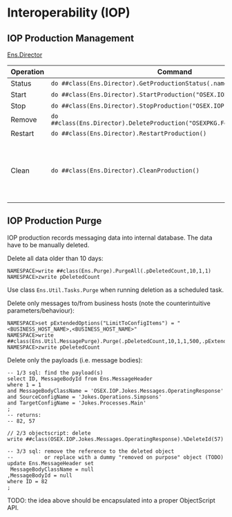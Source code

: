 # Interoperability (IOP)

## IOP Production Management

[Ens.Director](https://docs.intersystems.com/irislatest/csp/documatic/%25CSP.Documatic.cls?LIBRARY=ENSLIB&PRIVATE=1&CLASSNAME=Ens.Director)

|Operation|Command|Details|
|---------|-------|-------|
|Status   |`do ##class(Ens.Director).GetProductionStatus(.name,.state)`||
|Start    |`do ##class(Ens.Director).StartProduction("OSEX.IOP.Production")`||
|Stop     |`do ##class(Ens.Director).StopProduction("OSEX.IOP.Production")`||
|Remove   |`do ##class(Ens.Director).DeleteProduction("OSEXPKG.FoundationProduction")`||
|Restart  |`do ##class(Ens.Director).RestartProduction()`||
|Clean    |`do ##class(Ens.Director).CleanProduction()`|Development time only, see [Resetting Productions in a Namespace](https://docs.intersystems.com/irislatest/csp/docbook/DocBook.UI.Page.cls?KEY=EGDV_testing#EGDV_prod_cleanProd).|

## IOP Production Purge

IOP production records messaging data into internal database. The data have to be manually deleted.

Delete all data older than 10 days:
```
NAMESPACE>write ##class(Ens.Purge).PurgeAll(.pDeletedCount,10,1,1)
NAMESPACE>zwrite pDeletedCount
```

Use class `Ens.Util.Tasks.Purge` when running deletion as a scheduled task.

Delete only messages to/from business hosts (note the counterintuitive parameters/behaviour):
```
NAMESPACE>set pExtendedOptions("LimitToConfigItems") = "<BUSINESS_HOST_NAME>,<BUSINESS_HOST_NAME>"
NAMESPACE>write ##class(Ens.Util.MessagePurge).Purge(.pDeletedCount,10,1,1,500,.pExtendedOptions)
NAMESPACE>zwrite pDeletedCount
```

Delete only the payloads (i.e. message bodies):
```
-- 1/3 sql: find the payload(s)
select ID, MessageBodyId from Ens.MessageHeader
where 1 = 1
and MessageBodyClassName = 'OSEX.IOP.Jokes.Messages.OperatingResponse'
and SourceConfigName = 'Jokes.Operations.Simpsons'
and TargetConfigName = 'Jokes.Processes.Main'
;
-- returns:
-- 82, 57

// 2/3 objectscript: delete
write ##class(OSEX.IOP.Jokes.Messages.OperatingResponse).%DeleteId(57)

-- 3/3 sql: remove the reference to the deleted object
--          or replace with a dummy "removed on purpose" object (TODO)
update Ens.MessageHeader set 
 MessageBodyClassName = null
,MessageBodyId = null
where ID = 82
;
```

TODO: the idea above should be encapsulated into a proper ObjectScript API.
